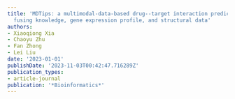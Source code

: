 ```yaml
---
title: 'MDTips: a multimodal-data-based drug--target interaction prediction system
  fusing knowledge, gene expression profile, and structural data'
authors:
- Xiaoqiong Xia
- Chaoyu Zhu
- Fan Zhong
- Lei Liu
date: '2023-01-01'
publishDate: '2023-11-03T00:42:47.716289Z'
publication_types:
- article-journal
publication: '*Bioinformatics*'
---
```

